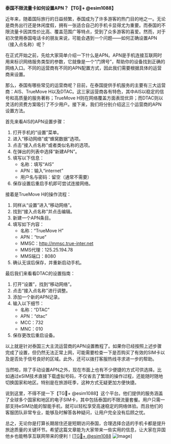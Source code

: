 **泰国不限流量卡如何设置APN？【TG💪+ @esim1088】**

近年来，随着国际旅行的日益频繁，泰国成为了许多游客的热门目的地之一。无论是商务出行还是休闲度假，拥有一张适合自己的手机卡显得尤为重要。而泰国的不限流量卡因其性价比高、覆盖范围广等特点，受到了众多游客的喜爱。然而，对于初次使用泰国电话卡的朋友来说，可能会遇到一个问题——如何正确设置APN（接入点名称）呢？

在正式开始之前，先给大家简单介绍一下什么是APN。APN是手机连接互联网时用来标识网络服务类型的参数，它就像是一个“门牌号”，帮助你的设备找到正确的网络入口。不同的运营商有不同的APN配置方式，因此我们需要根据具体的运营商来设置。

那么，泰国有哪些常见的运营商呢？目前，在泰国提供手机服务的主要有三大运营商：AIS、TrueMove H以及DTAC。这三家运营商各有特色，其中AIS以稳定的信号和高质量的服务著称；TrueMove H则在网络覆盖方面表现优异；而DTAC则以灵活的资费方案吸引了不少用户。接下来，我们将分别介绍这三个运营商的APN设置方法。

首先来看AIS的APN设置步骤：
1. 打开手机的“设置”菜单。
2. 进入“移动网络”或“蜂窝数据”选项。
3. 点击“接入点名称”或者类似名称的选项。
4. 在弹出的列表中选择“新建APN”。
5. 填写以下信息：
   - 名称：填写“AIS”
   - APN：输入“internet”
   - 用户名与密码：留空（通常不需要）
6. 保存设置后重启手机即可尝试连接网络。

接着是TrueMove H的操作流程：
1. 同样从“设置”进入“移动网络”。
2. 找到“接入点名称”并点击编辑。
3. 新建一个APN条目。
4. 填写如下内容：
   - 名称：“TrueMove H”
   - APN：“true”
   - MMSC：http://mmsc.true-inter.net
   - MMS代理：125.25.194.78
   - MMS端口：8080
5. 确认无误后保存，并重新启动手机。

最后我们来看看DTAC的设置指南：
1. 打开“设置”，找到“移动网络”。
2. 点击“接入点名称”进行调整。
3. 添加一个新的APN记录。
4. 输入以下细节：
   - 名称：“DTAC”
   - APN：“dtac”
   - MCC：732
   - MNC：010
5. 保存更改后重启设备。

以上就是针对泰国三大主流运营商的APN设置教程了。如果你已经按照上述步骤完成了设置，但仍然无法正常上网，可能需要检查一下是否购买了有效的SIM卡以及是否处于信号良好的区域。此外，还可以拨打客服热线寻求进一步的帮助。

当然啦，除了手动设置APN之外，现在市面上也有不少便捷的方式可供选择。比如通过eSIM技术直接下载虚拟号码，不仅省去了繁琐的操作过程，还能随时随地切换国家和地区。特别是在旅游旺季，这种方式无疑更加方便快捷。

说到这里，不得不提一下【TG💪+ @esim1088】这个平台。他们提供的服务涵盖了全球多个国家和地区的电子SIM卡，其中包括泰国的不限流量套餐。用户只需一部支持eSIM功能的智能手机，就可以轻松享受高速稳定的网络体验。而且他们的客服团队非常专业，能够及时解答各种疑问，让用户完全没有后顾之忧。

总之，无论你是打算长期居住还是短期访问泰国，合理选择合适的手机卡都是提升旅途质量的关键环节。希望这篇文章能为大家带来一些实用的信息，让大家在异国他乡也能畅享互联网带来的便利！[[TG💪+ @esim1088](https://t.me/s/esim1088) ![Image](https://i.postimg.cc/4NQfJmqS/Snipaste-2025-05-13-00-14-12.png)]